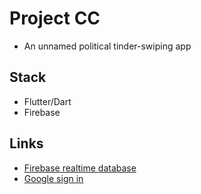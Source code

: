 # Project CC
- An unnamed political tinder-swiping app

## Stack
- Flutter/Dart 
- Firebase 

## Links
- [Firebase realtime database](https://firebase.google.com/docs/database/flutter/start)
- [Google sign in](https://pub.dev/packages/google_sign_in)
